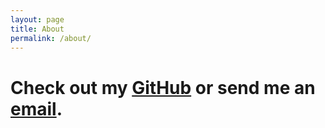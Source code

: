 ```yaml
---
layout: page
title: About
permalink: /about/
---
```


# Check out my [GitHub](http://github.com/pedroeldiablo) or send me an [email](mailto:pedroeldiablo@yahoo.com).

<!-- This is the base Jekyll theme. You can find out more info about customizing your Jekyll theme, as well as basic Jekyll usage documentation at [jekyllrb.com](http://jekyllrb.com/)
